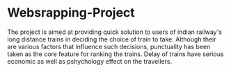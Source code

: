 # Websrapping-Project

The project is aimed at providing quick solution to users of indian railway's long distance trains in deciding the choice of train to take. Although their are various factors that influence such decisions, punctuality has been taken as the core feature for ranking the trains. Delay of trains have serious economic as well as pshychology effect on the travellers.

